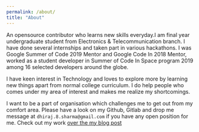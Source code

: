 ```yaml
---
permalink: /about/
title: "About"
---
```


An opensource contributor who learns new skills everyday.I am final year undergraduate student from Electronics & Telecommunication branch.
I have done several internships and taken part in various hackathons.
I was Google Summer of Code 2019 Mentor and Google Code In 2018 Mentor, worked as a student developer in Summer of Code In Space program 2019 among 16 selected developers around the globe.

I have keen interest in Technology and loves to explore more by learning new things apart from normal college curriculum.
I do help people who comes under my area of interest and makes me realize my shortcomings.

I want to be a part of organisation which challenges me to get out from my comfort area. Please have a look on my Github, Gitlab and drop me message at ```dhiraj.8.sharma@gmail.com``` if you have any open position for me.
Check out my work [over the my blog post](https://dhiraj240.github.io/posts/)
